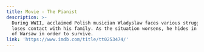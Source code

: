 ```yaml
---
title: Movie - The Pianist
description: >-
  During WWII, acclaimed Polish musician Wladyslaw faces various struggles as he
  loses contact with his family. As the situation worsens, he hides in the ruins
  of Warsaw in order to survive.
link: 'https://www.imdb.com/title/tt0253474/'
---
```


